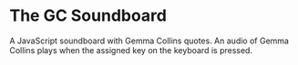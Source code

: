 # The GC Soundboard

A JavaScript soundboard with Gemma Collins quotes. An audio of Gemma Collins plays when the assigned key on the keyboard is pressed.
